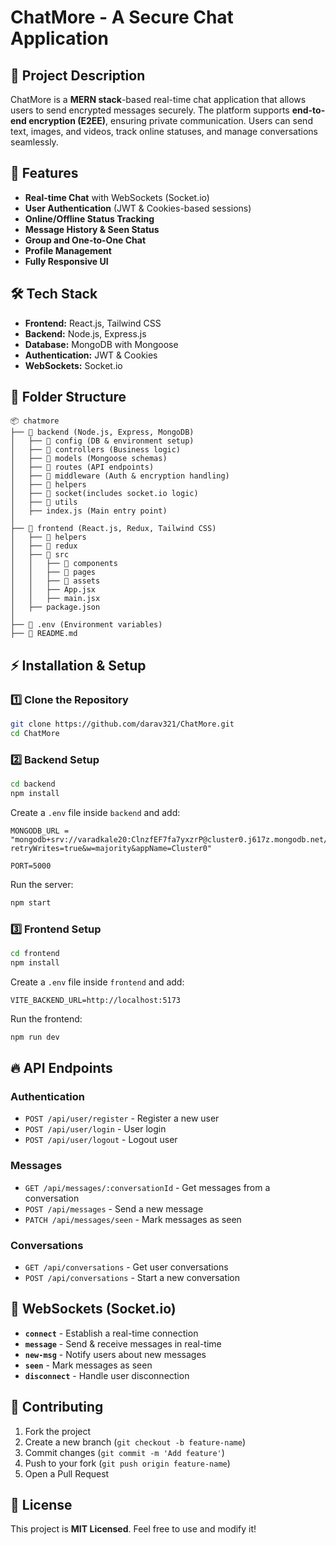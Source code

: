 # ChatMore - A Secure Chat Application

## 📌 Project Description

ChatMore is a **MERN stack**-based real-time chat application that allows users to send encrypted messages securely. The platform supports **end-to-end encryption (E2EE)**, ensuring private communication. Users can send text, images, and videos, track online statuses, and manage conversations seamlessly.

## 🚀 Features

- **Real-time Chat** with WebSockets (Socket.io)
- **User Authentication** (JWT & Cookies-based sessions)
- **Online/Offline Status Tracking**
- **Message History & Seen Status**
- **Group and One-to-One Chat**
- **Profile Management**
- **Fully Responsive UI**

## 🛠️ Tech Stack

- **Frontend:** React.js, Tailwind CSS
- **Backend:** Node.js, Express.js
- **Database:** MongoDB with Mongoose
- **Authentication:** JWT & Cookies
- **WebSockets:** Socket.io

## 📂 Folder Structure

```
📦 chatmore
├── 📁 backend (Node.js, Express, MongoDB)
│   ├── 📁 config (DB & environment setup)
│   ├── 📁 controllers (Business logic)
│   ├── 📁 models (Mongoose schemas)
│   ├── 📁 routes (API endpoints)
│   ├── 📁 middleware (Auth & encryption handling)
│   ├── 📁 helpers
│   ├── 📁 socket(includes socket.io logic)
│   ├── 📁 utils
│   ├── index.js (Main entry point)
│
├── 📁 frontend (React.js, Redux, Tailwind CSS)
│   ├── 📁 helpers
│   ├── 📁 redux
│   ├── 📁 src
│   │   ├── 📁 components
│   │   ├── 📁 pages
│   │   ├── 📁 assets
│   │   ├── App.jsx
│   │   ├── main.jsx
│   ├── package.json
│
├── 📄 .env (Environment variables)
├── 📄 README.md
```

## ⚡ Installation & Setup

### 1️⃣ Clone the Repository

```sh
git clone https://github.com/darav321/ChatMore.git
cd ChatMore
```

### 2️⃣ Backend Setup

```sh
cd backend
npm install
```

Create a `.env` file inside `backend` and add:

```
MONGODB_URL = "mongodb+srv://varadkale20:ClnzfEF7fa7yxzrP@cluster0.j617z.mongodb.net/?retryWrites=true&w=majority&appName=Cluster0"

PORT=5000
```

Run the server:

```sh
npm start
```

### 3️⃣ Frontend Setup

```sh
cd frontend
npm install
```

Create a `.env` file inside `frontend` and add:

```
VITE_BACKEND_URL=http://localhost:5173
```

Run the frontend:

```sh
npm run dev
```

## 🔥 API Endpoints

### **Authentication**

- `POST /api/user/register` - Register a new user
- `POST /api/user/login` - User login
- `POST /api/user/logout` - Logout user

### **Messages**

- `GET /api/messages/:conversationId` - Get messages from a conversation
- `POST /api/messages` - Send a new message
- `PATCH /api/messages/seen` - Mark messages as seen

### **Conversations**

- `GET /api/conversations` - Get user conversations
- `POST /api/conversations` - Start a new conversation

## 🔌 WebSockets (Socket.io)

- **`connect`** - Establish a real-time connection
- **`message`** - Send & receive messages in real-time
- **`new-msg`** - Notify users about new messages
- **`seen`** - Mark messages as seen
- **`disconnect`** - Handle user disconnection

## 🤝 Contributing

1. Fork the project
2. Create a new branch (`git checkout -b feature-name`)
3. Commit changes (`git commit -m 'Add feature'`)
4. Push to your fork (`git push origin feature-name`)
5. Open a Pull Request

## 📜 License

This project is **MIT Licensed**. Feel free to use and modify it!

